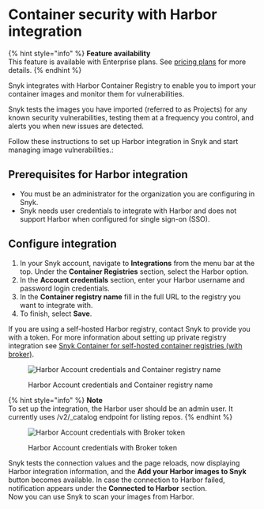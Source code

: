 # Container security with Harbor integration

{% hint style="info" %}
**Feature availability**\
This feature is available with Enterprise plans. See [pricing plans](https://snyk.io/plans/) for more details.
{% endhint %}

Snyk integrates with Harbor Container Registry to enable you to import your container images and monitor them for vulnerabilities.

Snyk tests the images you have imported (referred to as Projects) for any known security vulnerabilities, testing them at a frequency you control, and alerts you when new issues are detected.

Follow these instructions to set up Harbor integration in Snyk and start managing image vulnerabilities.:

## Prerequisites for Harbor integration

* You must be an administrator for the organization you are configuring in Snyk.
* Snyk needs user credentials to integrate with Harbor and does not support Harbor when configured for single sign-on (SSO).

## **Configure integration**

1. In your Snyk account, navigate to **Integrations** from the menu bar at the top. Under the **Container Registries** section, select the Harbor option.
2. In the **Account credentials** section, enter your Harbor username and password login credentials.
3. In the **Container registry name** fill in the full URL to the registry you want to integrate with.&#x20;
4. To finish, select **Save**.

If you are using a self-hosted Harbor registry, contact Snyk to provide you with a token. For more information about setting up private registry integration see [Snyk Container for self-hosted container registries (with broker)](../../integrate-self-hosted-container-registries.md).

<figure><img src="../../../../.gitbook/assets/mceclip2-1-.png" alt="Harbor Account credentials and Container registry name"><figcaption><p>Harbor Account credentials and Container registry name</p></figcaption></figure>

{% hint style="info" %}
**Note**\
To set up the integration, the Harbor user should be an admin user. It currently uses /v2/\_catalog endpoint for listing repos.
{% endhint %}

<figure><img src="../../../../.gitbook/assets/mceclip1-8-.png" alt="Harbor Account credentials with Broker token"><figcaption><p>Harbor Account credentials with Broker token</p></figcaption></figure>

Snyk tests the connection values and the page reloads, now displaying Harbor integration information, and the **Add your Harbor images to Snyk** button becomes available. In case the connection to Harbor failed, notification appears under the **Connected to Harbor** section.\
Now you can use Snyk to scan your images from Harbor.
